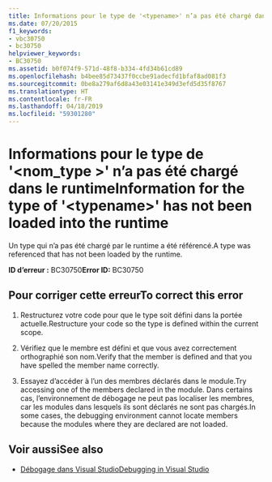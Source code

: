 ```yaml
---
title: Informations pour le type de '<typename>' n’a pas été chargé dans le runtime
ms.date: 07/20/2015
f1_keywords:
- vbc30750
- bc30750
helpviewer_keywords:
- BC30750
ms.assetid: b0f074f9-571d-48f8-b334-4fd34b61cd89
ms.openlocfilehash: b4bee85d73437f0ccbe91adecfd1bfaf8ad081f3
ms.sourcegitcommit: 0be8a279af6d8a43e03141e349d3efd5d35f8767
ms.translationtype: HT
ms.contentlocale: fr-FR
ms.lasthandoff: 04/18/2019
ms.locfileid: "59301280"
---
```

# <a name="information-for-the-type-of-typename-has-not-been-loaded-into-the-runtime"></a><span data-ttu-id="8db3e-102">Informations pour le type de '\<nom_type >' n’a pas été chargé dans le runtime</span><span class="sxs-lookup"><span data-stu-id="8db3e-102">Information for the type of '\<typename>' has not been loaded into the runtime</span></span>
<span data-ttu-id="8db3e-103">Un type qui n’a pas été chargé par le runtime a été référencé.</span><span class="sxs-lookup"><span data-stu-id="8db3e-103">A type was referenced that has not been loaded by the runtime.</span></span>  
  
 <span data-ttu-id="8db3e-104">**ID d’erreur :** BC30750</span><span class="sxs-lookup"><span data-stu-id="8db3e-104">**Error ID:** BC30750</span></span>  
  
## <a name="to-correct-this-error"></a><span data-ttu-id="8db3e-105">Pour corriger cette erreur</span><span class="sxs-lookup"><span data-stu-id="8db3e-105">To correct this error</span></span>  
  
1. <span data-ttu-id="8db3e-106">Restructurez votre code pour que le type soit défini dans la portée actuelle.</span><span class="sxs-lookup"><span data-stu-id="8db3e-106">Restructure your code so the type is defined within the current scope.</span></span>  
  
2. <span data-ttu-id="8db3e-107">Vérifiez que le membre est défini et que vous avez correctement orthographié son nom.</span><span class="sxs-lookup"><span data-stu-id="8db3e-107">Verify that the member is defined and that you have spelled the member name correctly.</span></span>  
  
3. <span data-ttu-id="8db3e-108">Essayez d’accéder à l’un des membres déclarés dans le module.</span><span class="sxs-lookup"><span data-stu-id="8db3e-108">Try accessing one of the members declared in the module.</span></span> <span data-ttu-id="8db3e-109">Dans certains cas, l’environnement de débogage ne peut pas localiser les membres, car les modules dans lesquels ils sont déclarés ne sont pas chargés.</span><span class="sxs-lookup"><span data-stu-id="8db3e-109">In some cases, the debugging environment cannot locate members because the modules where they are declared are not loaded.</span></span>  
  
## <a name="see-also"></a><span data-ttu-id="8db3e-110">Voir aussi</span><span class="sxs-lookup"><span data-stu-id="8db3e-110">See also</span></span>

- [<span data-ttu-id="8db3e-111">Débogage dans Visual Studio</span><span class="sxs-lookup"><span data-stu-id="8db3e-111">Debugging in Visual Studio</span></span>](/visualstudio/debugger/debugging-in-visual-studio)
